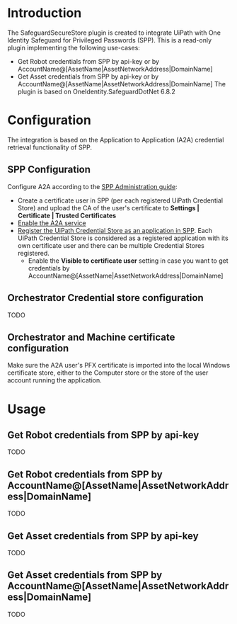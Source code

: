 # Introduction 
The SafeguardSecureStore plugin is created to integrate UiPath with One Identity Safeguard for Privileged Passwords (SPP). This is a read-only plugin implementing the following use-cases:
* Get Robot credentials from SPP by api-key or by AccountName@[AssetName|AssetNetworkAddress|DomainName]
* Get Asset credentials from SPP by api-key or by AccountName@[AssetName|AssetNetworkAddress|DomainName]
The plugin is based on OneIdentity.SafeguardDotNet 6.8.2

# Configuration
The integration is based on the Application to Application (A2A) credential retrieval functionality of SPP.

## SPP Configuration
Configure A2A according to the [SPP Administration guide](https://support.oneidentity.com/technical-documents/one-identity-safeguard-for-privileged-passwords/administration-guide):
* Create a certificate user in SPP (per each registered UiPath Credential Store) and upload the CA of the user's certificate to __Settings | Certificate | Trusted Certificates__
* [Enable the A2A service](https://support.oneidentity.com/technical-documents/one-identity-safeguard-for-privileged-passwords/administration-guide/77#TOPIC-1668512)
* [Register the UiPath Credential Store as an application in SPP](https://support.oneidentity.com/technical-documents/one-identity-safeguard-for-privileged-passwords/administration-guide/98#TOPIC-1668624). Each UiPath Credential Store is considered as a registered application with its own certificate user and there can be multiple Credential Stores registered.
  * Enable the __Visible to certificate user__ setting in case you want to get credentials by AccountName@[AssetName|AssetNetworkAddress|DomainName]

## Orchestrator Credential store configuration
TODO

## Orchestrator and Machine certificate configuration
Make sure the A2A user's PFX certificate is imported into the local Windows certificate store, either to the Computer store or the store of the user account running the application.

# Usage
## Get Robot credentials from SPP by api-key
TODO
## Get Robot credentials from SPP by AccountName@[AssetName|AssetNetworkAddress|DomainName]
TODO
## Get Asset credentials from SPP by api-key
TODO
## Get Asset credentials from SPP by AccountName@[AssetName|AssetNetworkAddress|DomainName]
TODO

